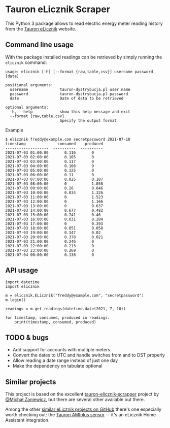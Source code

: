 # Tauron eLicznik Scraper

This Python 3 package allows to read electric energy meter reading history from the 
[Tauron eLicznik](https://elicznik.tauron-dystrybucja.pl/) website.


## Command line usage

With the package installed readings can be retrieved by simply running the `elicznik` command:
```
usage: elicznik [-h] [--format {raw,table,csv}] username password [date]

positional arguments:
  username              tauron-dystrybucja.pl user name
  password              tauron-dystrybucja.pl password
  date                  Date of data to be retrieved

optional arguments:
  -h, --help            show this help message and exit
  --format {raw,table,csv}
                        Specify the output format
```

Example
```
$ elicznik freddy@example.com secretpassword 2021-07-10
timestamp              consumed    produced
-------------------  ----------  ----------
2021-07-03 01:00:00       0.116       0
2021-07-03 02:00:00       0.105       0
2021-07-03 03:00:00       0.117       0
2021-07-03 04:00:00       0.108       0
2021-07-03 05:00:00       0.125       0
2021-07-03 06:00:00       0.11        0
2021-07-03 07:00:00       0.025       0.107
2021-07-03 08:00:00       0           1.058
2021-07-03 09:00:00       0.26        0.846
2021-07-03 10:00:00       0.034       1.326
2021-07-03 11:00:00       0           1.523
2021-07-03 12:00:00       0           1.166
2021-07-03 13:00:00       0           0.637
2021-07-03 14:00:00       0.677       0.482
2021-07-03 15:00:00       0.741       0.46
2021-07-03 16:00:00       0.031       0.284
2021-07-03 17:00:00       0           0.393
2021-07-03 18:00:00       0.051       0.058
2021-07-03 19:00:00       0.347       0.02
2021-07-03 20:00:00       0.378       0.021
2021-07-03 21:00:00       0.246       0
2021-07-03 22:00:00       0.213       0
2021-07-03 23:00:00       0.269       0
2021-07-04 00:00:00       0.138       0
```


## API usage

```
import datetime
import elicznik

m = elicznik.ELicznik("freddy@example.com", "secretpassword")
m.login()

readings = m.get_readings(datetime.date(2021, 7, 10))

for timestamp, consumed, produced in readings:
    print(timestamp, consumed, produced)
```


## TODO & bugs

* Add support for accounts with multiple meters
* Convert the dates to UTC and handle switches from and to DST properly
* Allow reading a date range instead of just one day
* Make the dependency on tabulate optional


## Similar projects

This project is based on the excellent
[tauron-elicznik-scrapper](https://github.com/MichalZaniewicz/tauron-elicznik-scraper) project by
[@Michał Zaniewicz](https://github.com/MichalZaniewicz), but there are several other available out there.

Among the other [similar eLicznik projects on GitHub](https://github.com/search?q=elicznik) there's one especially
worth checking out:
the [Tauron AMIplus sensor](https://github.com/PiotrMachowski/Home-Assistant-custom-components-Tauron-AMIplus) -- it's
an eLicznik Home Assistant integration.
